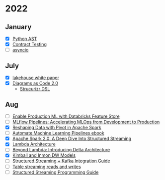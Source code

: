 # 2022

## January
- [X] [Python AST](https://sadh.life/post/ast/)
- [X] [Contract Testing](https://www.youtube.com/watch?v=U05q0zJsKsU&list=PLwy9Bnco-IpfZ72VQ7hce8GicVZs7nm0i)
- [ ] [asyncio](https://www.youtube.com/watch?v=Xbl7XjFYsN4)

## July
- [X] [lakehouse white paper](https://www.cidrdb.org/cidr2021/papers/cidr2021_paper17.pdf)
- [X] [Diagrams as Code 2.0](https://www.youtube.com/watch?v=Za1-v4Zkq5E)
  - [Strucurizr DSL](https://structurizr.com/dsl)
  
## Aug
- [ ] [Enable Production ML with Databricks Feature Store](https://databricks.com/dataaisummit/session/enable-production-ml-databricks-feature-store)
- [ ] [MLflow Pipelines: Accelerating MLOps from Development to Production](https://databricks.com/dataaisummit/session/mlflow-pipelines-accelerating-mlops-development-production)
- [X] [Reshaping Data with Pivot in Apache Spark](https://databricks.com/blog/2016/02/09/reshaping-data-with-pivot-in-apache-spark.html)
- [ ] [Automate Machine Learning Pipelines ebook](https://databricks.com/p/ebook/automate-your-machine-learning-pipeline?itm_data=campaignTYpage?utm_source=databricks&utm_medium=email&utm_campaign=7013f000000LmEHAA0)
- [X] [Apache Spark 2.0: A Deep Dive Into Structured Streaming](https://www.youtube.com/watch?v=rl8dIzTpxrI)
- [X] [Lambda Architecture](https://www.databricks.com/glossary/lambda-architecture)
- [ ] [Beyond Lambda: Introducing Delta Architecture](https://www.youtube.com/watch?v=FePv0lro0z8)
- [X] [Kimball and Inmon DW Models](https://bennyaustin.com/2010/05/02/kimball-and-inmon-dw-models/#)
- [ ] [Structured Streaming + Kafka Integration Guide](https://spark.apache.org/docs/latest/structured-streaming-kafka-integration.html)
- [ ] [Table streaming reads and writes](https://docs.databricks.com/delta/delta-streaming.html)
- [ ] [Structured Streaming Programming Guide](https://spark.apache.org/docs/latest/structured-streaming-programming-guide.html)
